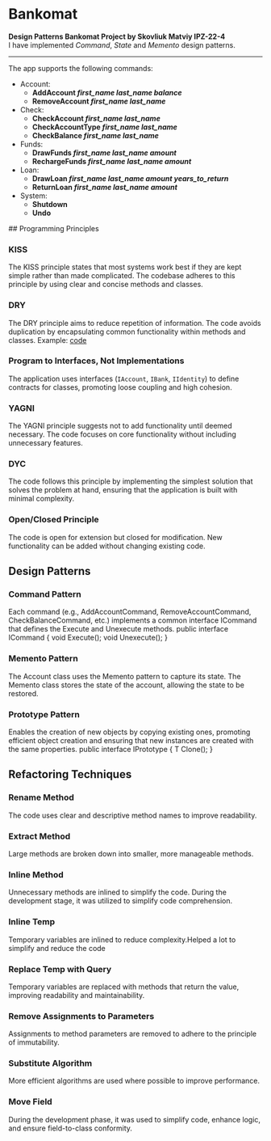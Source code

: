 # Bankomat
<b>Design Patterns Bankomat Project by Skovliuk Matviy IPZ-22-4</b> <br/>
I have implemented <i>Command</i>, <i>State</i> and <i>Memento</i> design patterns.

<hr />

The app supports the following commands:
<ul>
    <li>
        Account:
        <ul>
            <li><b>AddAccount <i>first_name</i> <i>last_name</i> <i>balance</i></b></li>
            <li><b>RemoveAccount <i>first_name</i> <i>last_name</i></b></li>
        </ul>
    </li>
    <li>
        Check:
        <ul>
            <li><b>CheckAccount <i>first_name</i> <i>last_name</i></b></li>
            <li><b>CheckAccountType <i>first_name</i> <i>last_name</i></b></li>
            <li><b>CheckBalance <i>first_name</i> <i>last_name</i></b></li>
        </ul>
    </li>
    <li>
        Funds:
        <ul>
            <li><b>DrawFunds <i>first_name</i> <i>last_name</i> <i>amount</i></b></li>
            <li><b>RechargeFunds <i>first_name</i> <i>last_name</i> <i>amount</i></b></li>
        </ul>
    </li>
    <li>
        Loan:
        <ul>
            <li><b>DrawLoan <i>first_name</i> <i>last_name</i> <i>amount</i> <i>years_to_return</i></b></li>
            <li><b>ReturnLoan <i>first_name</i> <i>last_name</i> <i>amount</i></b></li>
        </ul>
    </li>
    <li>
        System:
        <ul>
            <li><b>Shutdown</b></li>
            <li><b>Undo</b></li>
        </ul>
    </li>
</ul>
## Programming Principles

### KISS 
The KISS principle states that most systems work best if they are kept simple rather than made complicated. The codebase adheres to this principle by using clear and concise methods and classes.

### DRY 
The DRY principle aims to reduce repetition of information. The code avoids duplication by encapsulating common functionality within methods and classes.
Example: [code](https://github.com/SkovliukMatviy/KPZ_LAB06_Skovliuk/blob/main/BankProject/Mementos/Memento.cs)

### Program to Interfaces, Not Implementations
The application uses interfaces (`IAccount`, `IBank`, `IIdentity`) to define contracts for classes, promoting loose coupling and high cohesion.

### YAGNI
The YAGNI principle suggests not to add functionality until deemed necessary. The code focuses on core functionality without including unnecessary features.

### DYC 
The code follows this principle by implementing the simplest solution that solves the problem at hand, ensuring that the application is built with minimal complexity.

### Open/Closed Principle
The code is open for extension but closed for modification. New functionality can be added without changing existing code.

## Design Patterns
### Command Pattern
Each command (e.g., AddAccountCommand, RemoveAccountCommand, CheckBalanceCommand, etc.) implements a common interface ICommand that defines the Execute and Unexecute methods.
public interface ICommand
{
    void Execute();
    void Unexecute();
}
### Memento Pattern
The Account class uses the Memento pattern to capture its state. The Memento class stores the state of the account, allowing the state to be restored.
### Prototype Pattern
Enables the creation of new objects by copying existing ones, promoting efficient object creation and ensuring that new instances are created with the same properties.
public interface IPrototype<T>
{
    T Clone();
}

## Refactoring Techniques

### Rename Method
The code uses clear and descriptive method names to improve readability.

### Extract Method
Large methods are broken down into smaller, more manageable methods.

### Inline Method
Unnecessary methods are inlined to simplify the code. During the development stage, it was utilized to simplify code comprehension.

### Inline Temp
Temporary variables are inlined to reduce complexity.Helped a lot to simplify and reduce the code

### Replace Temp with Query
Temporary variables are replaced with methods that return the value, improving readability and maintainability.

### Remove Assignments to Parameters
Assignments to method parameters are removed to adhere to the principle of immutability.

### Substitute Algorithm
More efficient algorithms are used where possible to improve performance.

### Move Field
During the development phase, it was used to simplify code, enhance logic, and ensure field-to-class conformity.
